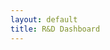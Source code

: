 ```yaml
---
layout: default
title: R&D Dashboard
---
```



<div id="canvas-holder" style="display: flex; flex-wrap: wrap; justify-content: space-around; margin-botton: 10px;">
</div>

<div class="grid-x" style="margin-top: 5rem;">
    <div class="cell large-6 small-12 generic-content">
        <canvas id="regionChart"></canvas>
    </div>
    <div class="cell large-6 small-12 generic-content">
        <canvas id="topicsThemeChart"></canvas>
    </div>
</div>

<div class="cell large-6 small-12 generic-content" style="margin-top: 5rem;">
    <div id="themes-country"></div>
</div>

